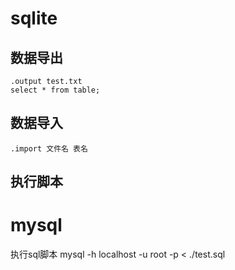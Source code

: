 # sqlite
## 数据导出
    .output test.txt
    select * from table;
## 数据导入
    .import 文件名 表名
## 执行脚本


# mysql
执行sql脚本
    mysql -h localhost -u root -p < ./test.sql
